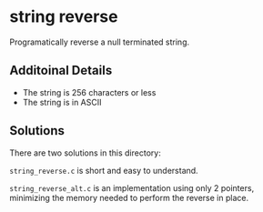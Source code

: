 # string reverse

Programatically reverse a null terminated string.

## Additoinal Details

* The string is 256 characters or less
* The string is in ASCII

## Solutions

There are two solutions in this directory:

`string_reverse.c` is short and easy to understand.

`string_reverse_alt.c` is an implementation using only 2 pointers, minimizing the memory needed to perform the reverse in place.
